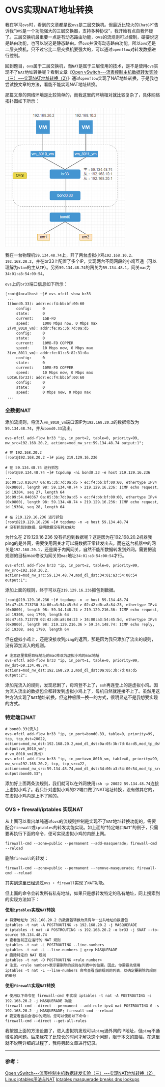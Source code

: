 # OVS实现NAT地址转换

我在学习`ovs`时，看到的文章都是说`ovs`是二层交换机。但最近比较火的`ChatGPT`告诉我“`OVS`是一个功能强大的三层交换器，支持多种协议”，我开始有点自我怀疑了。三层交换机最重要一点是有动态路由功能，ovs的流规则可以控制，硬要说这是路由功能，也可以说这是静态路由。但`ovs`并没有动态路由功能，所以`ovs`还是二层交换机，只不过它比二层交换机要强大的，可以通过`openflow`对转发数据进行控制。

回到题目，`ovs`属于二层交换机，而`NAT`是属于三层使用的技术，是不是使用`ovs`实现不了`NAT`地址转换呢？看到文章《[Open vSwitch---流表控制主机数据转发实验（三）---实现NAT地址转换（2）](https://blog.csdn.net/weixin_40042248/article/details/113179363)》通过`openflow`实现了NAT地址转换，于是我也尝试按文章的方法，看能不能实现NAT地址转换。

那篇文章的网络环境是比较简单的，而我这里的环境相对就比较复杂了，具体网络拓扑图如下所示：

![image-20230129155958055](OVS实现NAT地址转换.assets/image-20230129155958055.png) 

我在一台物理机`59.134.48.74`上，开了两台虚拟小鸡`192.168.10.2`、`192.168.20.2`，并在br33上配置了多个IP，实现两台不同网段的小鸡互通（可以理解为`vlan`的主从`IP`）。另外`59.134.48.74`的网关为`59.134.48.1`，网关`mac`为`34:01:a3:54:00:54`。

`ovs`上的`br33`端口信息如下所示：

```shell
[root@localhost ~]# ovs-ofctl show br33
 ...
 1(bond0.33): addr:ec:f4:bb:bf:00:60
     config:     0
     state:      0
     current:    1GB-FD
     speed:      1000 Mbps now, 0 Mbps max
 2(vm_8010_vm): addr:fe:05:3b:7d:0a:d5
     config:     0
     state:      0
     current:    10MB-FD COPPER
     speed:      10 Mbps now, 0 Mbps max
 3(vm_8011_vm): addr:fe:81:c5:82:31:0a
     config:     0
     state:      0
     current:    10MB-FD COPPER
     speed:      10 Mbps now, 0 Mbps max
 LOCAL(br33): addr:ec:f4:bb:bf:00:60
     config:     0
     state:      0
     speed:      0 Mbps now, 0 Mbps max
 ...
```



### 全数据NAT

添加流规则，将流入`vm_8010_vm`端口源IP为`192.168.20.2`的数据修改为`59.134.48.74`，并从`bond0.33`流出。

```shell
ovs-ofctl add-flow br33 "ip, in_port=2, table=0, priority=99, nw_src=192.168.20.2, actions=mod_nw_src:59.134.48.74 output:1";
```

```shell
# 在 192.168.20.2
[root@192.168.20.2 ~]# ping 219.129.16.236

# 在 59.134.48.74 进行抓包
[root@59.134.48.74 ~]# tcpdump -ni bond0.33 -e host 219.129.16.236
...
16:09:53.016347 0a:05:3b:7d:0a:d5 > ec:f4:bb:bf:00:60, ethertype IPv4 (0x0800), length 98: 59.134.48.74 > 219.129.16.236: ICMP echo request, id 19304, seq 27, length 64
16:09:54.040367 0a:05:3b:7d:0a:d5 > ec:f4:bb:bf:00:60, ethertype IPv4 (0x0800), length 98: 59.134.48.74 > 219.129.16.236: ICMP echo request, id 19304, seq 28, length 64

# 在 219.129.16.236 进行抓包
[root@219.129.16.236 ~]# tcpdump -n -e host 59.134.48.74
# 没有抓包到数据，证明数据没有转发成功
```

为什么在 219.129.16.236 没有抓包到数据呢？这是因为在192.168.20.2机器我ping的是外网，需要使用网关才可以将数据正常转发出去，而在这台机器中的网关是`192.168.20.1`，还是属于内网网关，自然不能所数据转发到外网。需要把流规则的目标mac修改为网关的`mac`地址`34:01:a3:54:00:54`才行。

```shell
ovs-ofctl add-flow br33 "ip, in_port=2, table=0, priority=99, nw_src=192.168.20.2, actions=mod_nw_src:59.134.48.74,mod_dl_dst:34:01:a3:54:00:54 output:1";
```

添加上面的规则，终于可以在`219.129.16.236`抓包到数据。

```shell
[root@219.129.16.236 ~]# tcpdump -n -e host 59.134.48.74
16:47:45.713730 34:00:a3:54:45:5d > 02:42:d0:a8:84:23, ethertype IPv4 (0x0800), length 98: 59.34.148.74 > 219.129.216.36: ICMP echo request, id 19308, seq 1790, length 64
16:47:45.713770 02:42:d0:a8:84:23 > 34:00:a3:54:45:5d, ethertype IPv4 (0x0800), length 98: 219.129.216.36 > 59.34.148.74: ICMP echo reply, id 19308, seq 1790, length 64
```

但在虚拟小鸡上，还是没接收到`ping`的返回，那是因为我只添加了流出的规则，没有添加流入的规则。

```shell
# 注意这里我把目标地址的mac修改为虚拟小鸡的mac地址
ovs-ofctl add-flow br33 "ip, in_port=1, table=0, priority=99, nw_dst=59.134.48.74, actions=mod_nw_dst:192.168.20.2,mod_dl_dst:0a:05:3b:7d:0a:d5 output:2";
```

添加完流入的规则，发现悲剧了，母鸡登不上了，`ssh`再连登上的是虚拟小鸡。因为流入流出的数据包全都转发到虚拟小鸡上了，母机自然就连接不上了。虽然用这种方法实现了`NAT`地址转换，但这种极限一换一的方式，很明显这不是我想要实现的方式。



### 特定端口NAT

```shell
# bond0.33(流入)
ovs-ofctl add-flow br33 "ip, in_port=bond0.33, table=0, priority=99, tcp, tcp_dst=20022, actions=mod_nw_dst:192.168.20.2,mod_dl_dst:0a:05:3b:7d:0a:d5,mod_tp_dst:22 output:vm_8010_vm";
# vm_8010_vm(流出)
ovs-ofctl add-flow br33 "ip, in_port=vm_8010_vm, table=0, priority=99, nw_src=192.168.20.2, tcp, tcp_src=22, actions=mod_nw_src:59.134.48.74,mod_dl_dst:34:00:a3:54:00:54,mod_tp_src:20022 output:bond0.33";
```

添加好上面两条流规则，我们就可以在外网使用`ssh -p 20022 59.134.48.74`连接上虚拟小鸡了。我只针对虚拟小鸡的22端口做了NAT地址转换，没有做其它的，在虚拟小鸡内是上不了网的。



### OVS + firewall/iptables 实现NAT

从上面可以看出单纯通过`ovs`的流规则控制是实现不了`NAT`地址转换功能的，需要配合`firewall`或`iptables`的转发功能实现。如上面的“特定端口`NAT`”的例子，只需要再执行下面的命令，便可实现虚拟小鸡的内部上网。

```shell
firewall-cmd --zone=public --permanent --add-masquerade; firewall-cmd --reload
```

删除`firewall`的转发：

```shell
firewall-cmd --zone=public --permanent --remove-masquerade; firewall-cmd --reload
```

其实到这里已经通过`ovs + firewall`实现了`NAT`功能。

但上面的命令会转发所有私有地址，如果只是想转发特定的私有地址，网上搜索到的实现方法如下：

**使用`iptables`实现`NAT`转换**

```shell
# 将源地址为 192.168.20.2 的数据包转换为具有单一公共地址的数据包
iptables -t nat -A POSTROUTING -s 192.168.20.2 -j MASQUERADE
# iptables -t nat -A POSTROUTING -s 192.168.20.2 -o br33 -j SNAT --to-source 59.134.48.74
# 查看当前正在运行的 NAT 规则
iptables -t nat -L POSTROUTING --line-numbers
iptables -t nat -L --line-numbers | grep MASQUERADE
# 删除特定的 NAT 规则
iptables -t nat -D POSTROUTING <rule number>
# 注意，<rule number>表示要删除的规则在列表中的位置。因此，你需要先使用 iptables -t nat -L --line-numbers 命令查看当前规则的列表，以确定要删除的规则的编号
```

**使用`firewall`实现`NAT`转换**

```shell
# 使用以下命令在 firewall-cmd 中实现 iptables -t nat -A POSTROUTING -s 192.168.20.2 -j MASQUERADE 功能
firewall-cmd --direct --permanent --add-rule ipv4 nat POSTROUTING 0 -s 192.168.20.2 -j MASQUERADE; firewall-cmd --reload
# 要查看当前会话中的规则，您可以使用以下命令：
firewall-cmd --direct --get-all-rules
```

我按照上面的方法设置了，进入虚拟机发现可以`ping`通外网的IP地址，但`ping`不通域名的问题。后来我花了比较长的时间才解决这个问题，限于本文的篇幅，在这里就不说明详细的过程了，我将另起文章进行记录。


-------



### 参考：

[Open vSwitch---流表控制主机数据转发实验（三）---实现NAT地址转换（2）](https://blog.csdn.net/weixin_40042248/article/details/113179363)
[Linux iptables用法与NAT](https://www.cnblogs.com/whych/p/9147900.html)
[Iptables masquerade breaks dns lookups](https://unix.stackexchange.com/questions/466105/iptables-masquerade-breaks-dns-lookups)

